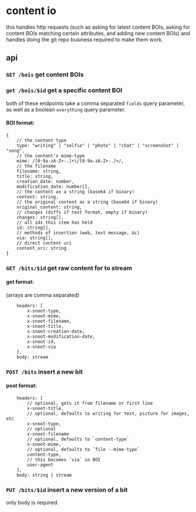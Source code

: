 # content io

this handles http requests (such as asking for latest content BOIs, asking for
content BOIs matching certain attributes, and adding new content BOIs) and
handles doing the git repo business required to make them work.

## api

### `GET /bois` get content BOIs
### `get /bois/$id` get a specific content BOI

both of these endpoints take a comma separated `fields` query parameter, as well
as a boolean `everything` query parameter.

#### BOI format:

```
{
	// the content type
	type: "writing" | "selfie" | "photo" | "chat" | "screenshot" | "song",
	// the content's mime-type
	mime: /[0-9a-zA-Z+-.]+\/[0-9a-zA-Z+-.]+/,
	// the filename
	filename: string,
	title: string,
	creation_date: number,
	modification_date: number[],
	// the content as a string (base64 if binary)
	content: string,
	// the original content as a string (base64 if binary)
	original_content: string,
	// changes (diffs if text format, empty if binary)
	changes: string[],
	// all ids this item has held
	id: string[],
	// methods of insertion (web, text message, &c)
	via: string[],
	// direct content uri
	content_uri: string
}
```

### `GET /bits/$id` get raw content for to stream

#### get format:

(arrays are comma separated)

```
	headers: [
		x-snoot-type,
		x-snoot-mime,
		x-snoot-filename,
		x-snoot-title,
		x-snoot-creation-date,
		x-snoot-modification-date,
		x-snoot-id,
		x-snoot-via
	],
	body: stream
```

### `POST /bits` insert a new bit

#### post format:

```
	headers: [
		// optional, gets it from filename or first line
		x-snoot-title,
		// optional, defaults to writing for text, picture for images, etc
		x-snoot-type,
		// optional
		x-snoot-filename
		// optional, defaults to `content-type`
		x-snoot-mime,
		// optional, defaults to `file --mime-type`
		content-type,
		// this becomes `via` in BOI
		user-agent
	],
	body: string | stream
```

### `PUT /bits/$id` insert a new version of a bit

only body is required.

